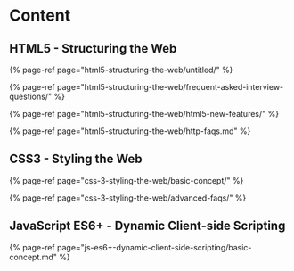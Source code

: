 # Content

## HTML5 - Structuring the Web

{% page-ref page="html5-structuring-the-web/untitled/" %}

{% page-ref page="html5-structuring-the-web/frequent-asked-interview-questions/" %}

{% page-ref page="html5-structuring-the-web/html5-new-features/" %}

{% page-ref page="html5-structuring-the-web/http-faqs.md" %}

## CSS3 - Styling the Web

{% page-ref page="css-3-styling-the-web/basic-concept/" %}

{% page-ref page="css-3-styling-the-web/advanced-faqs/" %}



## JavaScript ES6+ - Dynamic Client-side Scripting

{% page-ref page="js-es6+-dynamic-client-side-scripting/basic-concept.md" %}





